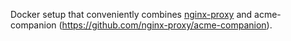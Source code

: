 Docker setup that conveniently combines [nginx-proxy](https://github.com/nginx-proxy/nginx-proxy) and acme-companion (https://github.com/nginx-proxy/acme-companion).
